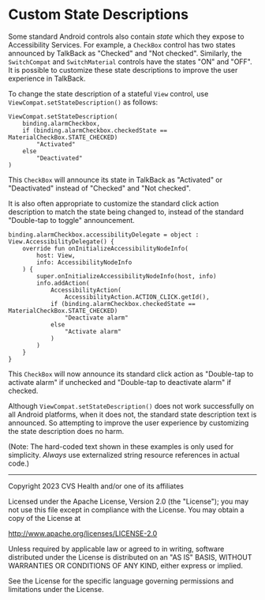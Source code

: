 # Custom State Descriptions
Some standard Android controls also contain _state_ which they expose to Accessibility Services. For example, a `CheckBox` control has two states announced by TalkBack as "Checked" and "Not checked". Similarly, the `SwitchCompat` and `SwitchMaterial` controls have the states "ON" and "OFF". It is possible to customize these state descriptions to improve the user experience in TalkBack.

To change the state description of a stateful `View` control, use `ViewCompat.setStateDescription()` as follows: 

```
ViewCompat.setStateDescription(
    binding.alarmCheckbox,
    if (binding.alarmCheckbox.checkedState == MaterialCheckBox.STATE_CHECKED)
        "Activated" 
    else 
        "Deactivated"
)
```

This `CheckBox` will announce its state in TalkBack as "Activated" or "Deactivated" instead of "Checked" and "Not checked".

It is also often appropriate to customize the standard click action description to match the state being changed to, instead of the standard "Double-tap to toggle" announcement.

```
binding.alarmCheckbox.accessibilityDelegate = object : View.AccessibilityDelegate() {
    override fun onInitializeAccessibilityNodeInfo(
        host: View,
        info: AccessibilityNodeInfo
    ) {
        super.onInitializeAccessibilityNodeInfo(host, info)
        info.addAction(
            AccessibilityAction(
                AccessibilityAction.ACTION_CLICK.getId(),
            if (binding.alarmCheckbox.checkedState == MaterialCheckBox.STATE_CHECKED)
                "Deactivate alarm" 
            else 
                "Activate alarm"
            )
        )
    }
}
```

This `CheckBox` will now announce its standard click action as "Double-tap to activate alarm" if unchecked and "Double-tap to deactivate alarm" if checked.

Although `ViewCompat.setStateDescription()` does not work successfully on all Android platforms, when it does not, the standard state description text is announced. So attempting to improve the user experience by customizing the state description does no harm.

(Note: The hard-coded text shown in these examples is only used for simplicity. _Always_ use externalized string resource references in actual code.)

----

Copyright 2023 CVS Health and/or one of its affiliates
   
Licensed under the Apache License, Version 2.0 (the "License");
you may not use this file except in compliance with the License.
You may obtain a copy of the License at

http://www.apache.org/licenses/LICENSE-2.0
       
Unless required by applicable law or agreed to in writing, software
distributed under the License is distributed on an "AS IS" BASIS,
WITHOUT WARRANTIES OR CONDITIONS OF ANY KIND, either express or implied.
   
See the License for the specific language governing permissions and
limitations under the License.